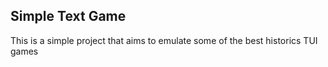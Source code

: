 ## Simple Text Game

This is a simple project that aims to emulate some of the best historics TUI games